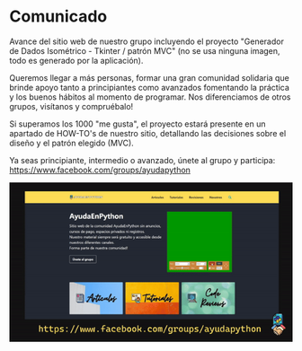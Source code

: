 # Comunicado

Avance del sitio web de nuestro grupo incluyendo el proyecto "Generador de Dados Isométrico - Tkinter / patrón MVC" (no se usa ninguna imagen, todo es generado por la aplicación).

Queremos llegar a más personas, formar una gran comunidad solidaria que brinde apoyo tanto a principiantes como avanzados fomentando la práctica y los buenos hábitos al momento de programar.
Nos diferenciamos de otros grupos, visítanos y compruébalo!

Si superamos los 1000 "me gusta", el proyecto estará presente en un apartado de HOW-TO's de nuestro sitio, detallando las decisiones sobre el diseño y el patrón elegido (MVC).

Ya seas principiante, intermedio o avanzado, únete al grupo y participa:
https://www.facebook.com/groups/ayudapython

![video](./assets/2021-10-2613-46-29.gif)
